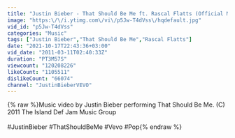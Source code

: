 ```yaml
---
title: "Justin Bieber - That Should Be Me ft. Rascal Flatts (Official Music Video)"
image: "https:\/\/i.ytimg.com\/vi\/p5Jw-T4dVss\/hqdefault.jpg"
vid_id: "p5Jw-T4dVss"
categories: "Music"
tags: ["Justin Bieber","That Should Be Me","Rascal Flatts"]
date: "2021-10-17T22:43:36+03:00"
vid_date: "2011-03-11T02:40:33Z"
duration: "PT3M57S"
viewcount: "120208226"
likeCount: "1105511"
dislikeCount: "66074"
channel: "JustinBieberVEVO"
---
```

{% raw %}Music video by Justin Bieber performing That Should Be Me. (C) 2011 The Island Def Jam Music Group<br /><br />#JustinBieber #ThatShouldBeMe #Vevo #Pop{% endraw %}
